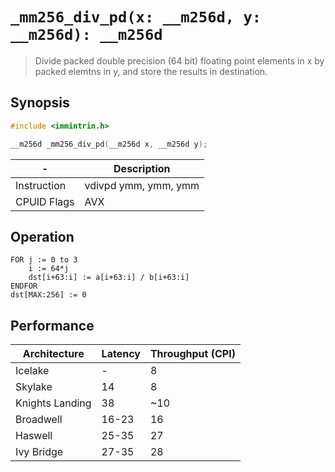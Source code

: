 `_mm256_div_pd(x: __m256d, y: __m256d): __m256d`
================================================

> Divide packed double precision (64 bit) floating point elements in x by packed elemtns in y, and store the results in destination.

## Synopsis

```c
#include <immintrin.h>

__m256d _mm256_div_pd(__m256d x, __m256d y);
```

| -           | Description          |
| ----------- | -------------------- |
| Instruction | vdivpd ymm, ymm, ymm |
| CPUID Flags | AVX                  |

## Operation

```
FOR j := 0 to 3
	i := 64*j
	dst[i+63:i] := a[i+63:i] / b[i+63:i]
ENDFOR
dst[MAX:256] := 0
```

## Performance

| Architecture    | Latency | Throughput (CPI) |
| --------------- | ------- | ---------------- |
| Icelake         | -       | 8                |
| Skylake         | 14      | 8                |
| Knights Landing | 38      | ~10              |
| Broadwell       | 16-23   | 16               |
| Haswell         | 25-35   | 27               |
| Ivy Bridge      | 27-35   | 28               |
